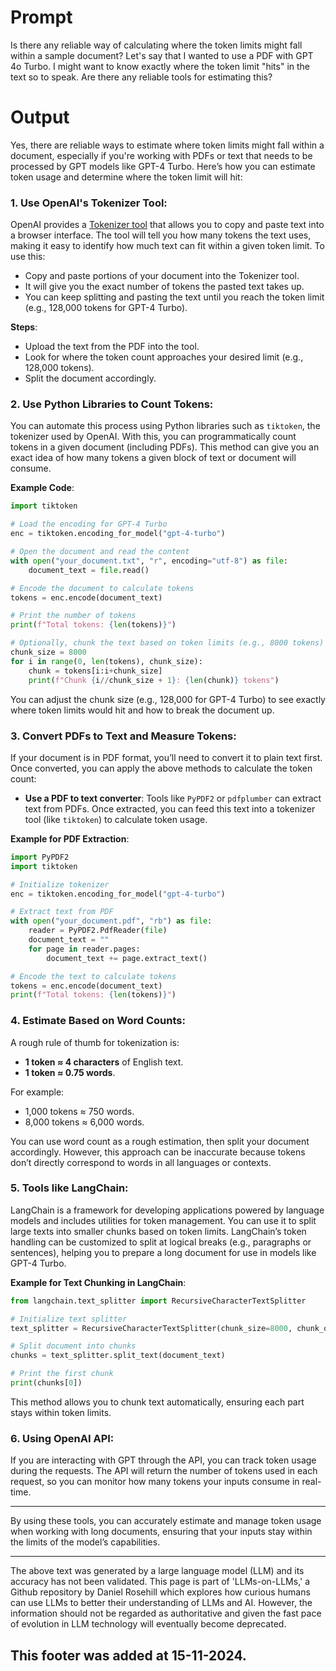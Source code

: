 # Prompt

Is there any reliable way of calculating where the token limits might fall within a sample document? Let's say that I wanted to use a PDF with GPT 4o Turbo. I might want to know exactly where the token limit "hits" in the text so to speak. Are there any reliable tools for estimating this?

# Output

Yes, there are reliable ways to estimate where token limits might fall within a document, especially if you're working with PDFs or text that needs to be processed by GPT models like GPT-4 Turbo. Here’s how you can estimate token usage and determine where the token limit will hit:

### 1. Use OpenAI's Tokenizer Tool:

OpenAI provides a [Tokenizer tool](https://platform.openai.com/tokenizer) that allows you to copy and paste text into a browser interface. The tool will tell you how many tokens the text uses, making it easy to identify how much text can fit within a given token limit. To use this:

- Copy and paste portions of your document into the Tokenizer tool.
- It will give you the exact number of tokens the pasted text takes up.
- You can keep splitting and pasting the text until you reach the token limit (e.g., 128,000 tokens for GPT-4 Turbo).

**Steps**:

- Upload the text from the PDF into the tool.
- Look for where the token count approaches your desired limit (e.g., 128,000 tokens).
- Split the document accordingly.

### 2. Use Python Libraries to Count Tokens:

You can automate this process using Python libraries such as `tiktoken`, the tokenizer used by OpenAI. With this, you can programmatically count tokens in a given document (including PDFs). This method can give you an exact idea of how many tokens a given block of text or document will consume.

**Example Code**:

```python
import tiktoken

# Load the encoding for GPT-4 Turbo
enc = tiktoken.encoding_for_model("gpt-4-turbo")

# Open the document and read the content
with open("your_document.txt", "r", encoding="utf-8") as file:
    document_text = file.read()

# Encode the document to calculate tokens
tokens = enc.encode(document_text)

# Print the number of tokens
print(f"Total tokens: {len(tokens)}")

# Optionally, chunk the text based on token limits (e.g., 8000 tokens)
chunk_size = 8000
for i in range(0, len(tokens), chunk_size):
    chunk = tokens[i:i+chunk_size]
    print(f"Chunk {i//chunk_size + 1}: {len(chunk)} tokens")
```

You can adjust the chunk size (e.g., 128,000 for GPT-4 Turbo) to see exactly where token limits would hit and how to break the document up.

### 3. Convert PDFs to Text and Measure Tokens:

If your document is in PDF format, you’ll need to convert it to plain text first. Once converted, you can apply the above methods to calculate the token count:

- **Use a PDF to text converter**: Tools like `PyPDF2` or `pdfplumber` can extract text from PDFs. Once extracted, you can feed this text into a tokenizer tool (like `tiktoken`) to calculate token usage.

**Example for PDF Extraction**:

```python
import PyPDF2
import tiktoken

# Initialize tokenizer
enc = tiktoken.encoding_for_model("gpt-4-turbo")

# Extract text from PDF
with open("your_document.pdf", "rb") as file:
    reader = PyPDF2.PdfReader(file)
    document_text = ""
    for page in reader.pages:
        document_text += page.extract_text()

# Encode the text to calculate tokens
tokens = enc.encode(document_text)
print(f"Total tokens: {len(tokens)}")
```

### 4. Estimate Based on Word Counts:

A rough rule of thumb for tokenization is:

- **1 token ≈ 4 characters** of English text.
- **1 token ≈ 0.75 words**.

For example:

- 1,000 tokens ≈ 750 words.
- 8,000 tokens ≈ 6,000 words.

You can use word count as a rough estimation, then split your document accordingly. However, this approach can be inaccurate because tokens don’t directly correspond to words in all languages or contexts.

### 5. Tools like LangChain:

LangChain is a framework for developing applications powered by language models and includes utilities for token management. You can use it to split large texts into smaller chunks based on token limits. LangChain’s token handling can be customized to split at logical breaks (e.g., paragraphs or sentences), helping you to prepare a long document for use in models like GPT-4 Turbo.

**Example for Text Chunking in LangChain**:

```python
from langchain.text_splitter import RecursiveCharacterTextSplitter

# Initialize text splitter
text_splitter = RecursiveCharacterTextSplitter(chunk_size=8000, chunk_overlap=200)

# Split document into chunks
chunks = text_splitter.split_text(document_text)

# Print the first chunk
print(chunks[0])
```

This method allows you to chunk text automatically, ensuring each part stays within token limits.

### 6. Using OpenAI API:

If you are interacting with GPT through the API, you can track token usage during the requests. The API will return the number of tokens used in each request, so you can monitor how many tokens your inputs consume in real-time.

---

By using these tools, you can accurately estimate and manage token usage when working with long documents, ensuring that your inputs stay within the limits of the model’s capabilities.

---

The above text was generated by a large language model (LLM) and its accuracy has not been validated. This page is part of 'LLMs-on-LLMs,' a Github repository by Daniel Rosehill which explores how curious humans can use LLMs to better their understanding of LLMs and AI. However, the information should not be regarded as authoritative and given the fast pace of evolution in LLM technology will eventually become deprecated. 

This footer was added at 15-11-2024.
---